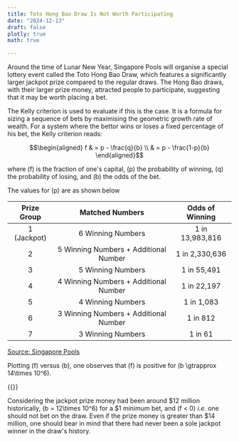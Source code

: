 ```yaml
---
title: Toto Hong Bao Draw Is Not Worth Participating
date: "2024-12-13"
draft: false
plotly: true
math: true

---
```

Around the time of Lunar New Year, Singapore Pools will organise a special lottery event called the Toto Hong Bao Draw, which features a significantly larger jackpot prize compared to the regular draws. The Hong Bao draws, with their larger prize money, attracted people to participate, suggesting that it may be worth placing a bet.

The Kelly criterion is used to evaluate if this is the case. It is a formula for sizing a sequence of bets by maximising the geometric growth rate of wealth. For a system where the bettor wins or loses a fixed percentage of his bet, the Kelly criterion reads: 

$$\begin{aligned}
f & = p - \frac{q}{b} \\
& = p - \frac{1-p}{b} 
\end{aligned}$$

where \(f\) is the fraction of one's capital, \(p\) the probability of winning, \(q\) the probability of losing, and \(b\) the odds of the bet.

The values for \(p\) are as shown below

| Prize Group    | Matched Numbers | Odds of Winning |
| :--------: | :-------: | :--------: |
| 1 (Jackpot)  | 6 Winning Numbers    | 1 in 13,983,816 |
| 2 | 5 Winning Numbers + Additional Number     | 1 in 2,330,636 |
| 3    | 5 Winning Numbers    | 1 in 55,491 |
| 4    | 4 Winning Numbers + Additional Number   | 1 in 22,197 |
| 5    | 4 Winning Numbers    | 1 in 1,083 |
| 6    | 3 Winning Numbers + Additional Number    | 1 in 812 |
| 7    | 3 Winning Numbers    | 1 in 61 |

[Source: Singapore Pools](https://online.singaporepools.com/en/lottery/toto-statistics-history)

Plotting \(f\) versus \(b\), one observes that \(f\) is positive for \(b \gtrapprox 14\times 10^6\).

{{<plotly json="/plotly/hong-bao-draw.json" height="600px">}} 

Considering the jackpot prize money had been around $12 million historically, \(b = 12\times 10^6\) for a $1 minimum bet, and \(f < 0\) *i.e.* one should not bet on the draw. Even if the prize money is greater than $14 million, one should bear in mind that there had never been a sole jackpot winner in the draw's history.

